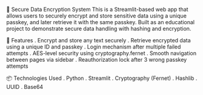 🔐 Secure Data Encryption System
This is a Streamlit-based web app that allows users to securely encrypt and store sensitive data using a unique passkey, and later retrieve it with the same passkey. Built as an educational project to demonstrate secure data handling with hashing and encryption.

🧠 Features
. Encrypt and store any text securely
. Retrieve encrypted data using a unique ID and passkey
. Login mechanism after multiple failed attempts
. AES-level security using cryptography.fernet
. Smooth navigation between pages via sidebar
. Reauthorization lock after 3 wrong passkey attempts

📦 Technologies Used
. Python
. Streamlit
. Cryptography (Fernet)
. Hashlib
. UUID
. Base64
